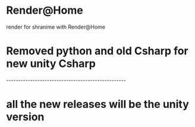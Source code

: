 # Render@Home
render for shranime with Render@Home

<h1>Removed python and old Csharp for new unity Csharp</h1>
<p>--------------------------------------------------</p>
<h1>all the new releases will be the unity version</h1>
